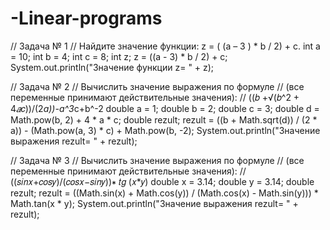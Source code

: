 # -Linear-programs
// Задача № 1 
        // Найдите значение функции: z = ( (a – 3 ) * b / 2) + c.
        int a = 10;
        int b = 4;
        int c = 8;
        int z;
        z = ((a - 3) * b / 2) + c;
        System.out.println("Значение функции z= " + z);

// Задача № 2
        // Вычислить значение выражения по формуле 
        // (все переменные принимают действительные значения):
        // ((𝑏 +√(𝑏^2 + 4*𝑎*𝑐))/(2*а))-a^3*c+b^-2
        double a = 1;
        double b = 2;
        double c = 3;
        double d = Math.pow(b, 2) + 4 * a * c;
        double rezult;
        rezult = ((b + Math.sqrt(d)) / (2 * a))
                - (Math.pow(a, 3) * c) + Math.pow(b, -2);
        System.out.println("Значение выражения rezult= " + rezult);
        
// Задача № 3
        // Вычислить значение выражения по формуле 
        // (все переменные принимают действительные значения):
        // ((𝑠𝑖𝑛𝑥+𝑐𝑜𝑠𝑦)/(𝑐𝑜𝑠𝑥−𝑠𝑖𝑛𝑦))∗ 𝑡𝑔 (𝑥*𝑦)
        double x = 3.14;
        double y = 3.14;
        double rezult;
        rezult = ((Math.sin(x) + Math.cos(y)) / (Math.cos(x) - Math.sin(y)))
                * Math.tan(x * y);
        System.out.println("Значение выражения rezult= " + rezult);
        
